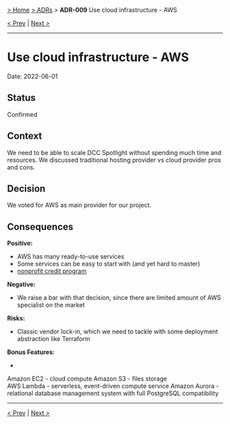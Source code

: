 [> Home](../README.md) [> ADRs](README.md) > **ADR-009** Use cloud infrastructure - AWS

[< Prev](ADR-008-separation-of-concerns.md)  |  [Next >](ADR-010-authorization-OAuth.md)

---

# Use cloud infrastructure - AWS

Date: 2022-06-01

## Status

Confirmed

## Context

We need to be able to scale DCC Spotlight without spending much time and resources. We discussed traditional hosting provider vs cloud provider pros and cons.

## Decision

We voted for AWS as main provider for our project.

## Consequences

**Positive:**

- AWS has many ready-to-use services
- Some services can be easy to start with (and yet hard to master)
- [nonprofit credit program](https://aws.amazon.com/government-education/nonprofits/nonprofit-credit-program/)

**Negative:**

- We raise a bar with that decision, since there are limited amount of AWS specialist on the market

**Risks:**

- Classic vendor lock-in, which we need to tackle with some deployment abstraction like Terraform

**Bonus Features:**

- 
Amazon EC2 - cloud compute
Amazon S3 - files storage  
AWS Lambda - serverless, event-driven compute service
Amazon Aurora - relational database management system with full PostgreSQL compatibility

---

[< Prev](ADR-008-separation-of-concerns.md)  |  [Next >](ADR-010-authorization-OAuth.md)
